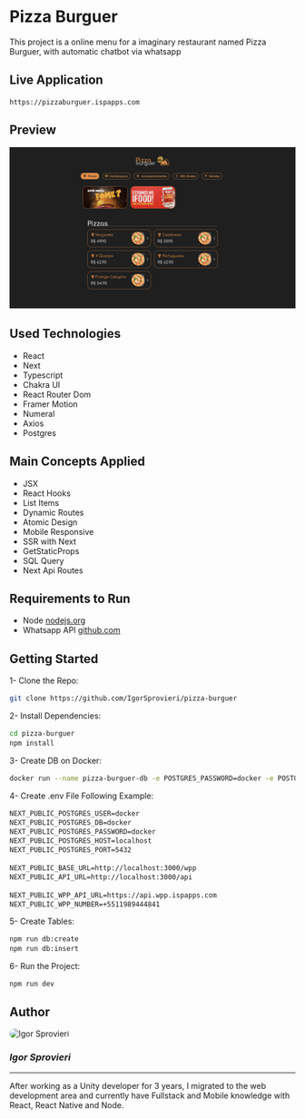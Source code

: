 # Pizza Burguer

This project is a online menu for a imaginary restaurant named Pizza Burguer, with automatic chatbot via whatsapp

## Live Application

```
https://pizzaburguer.ispapps.com
```

## Preview

![Preview](./public/preview.png)

## Used Technologies

- React
- Next
- Typescript
- Chakra UI
- React Router Dom
- Framer Motion
- Numeral
- Axios
- Postgres

## Main Concepts Applied

- JSX
- React Hooks
- List Items
- Dynamic Routes
- Atomic Design
- Mobile Responsive
- SSR with Next
- GetStaticProps
- SQL Query
- Next Api Routes

## Requirements to Run

- Node [nodejs.org](https://nodejs.org/en)
- Whatsapp API [github.com](https://github.com/IgorSprovieri/whatsapp-api)

## Getting Started

1- Clone the Repo:

```bash
git clone https://github.com/IgorSprovieri/pizza-burguer
```

2- Install Dependencies:

```bash
cd pizza-burguer
npm install
```

3- Create DB on Docker:

```bash
docker run --name pizza-burguer-db -e POSTGRES_PASSWORD=docker -e POSTGRES_USER=docker -p 5432:5432 -d -t postgres
```

4- Create .env File Following Example:

```env
NEXT_PUBLIC_POSTGRES_USER=docker
NEXT_PUBLIC_POSTGRES_DB=docker
NEXT_PUBLIC_POSTGRES_PASSWORD=docker
NEXT_PUBLIC_POSTGRES_HOST=localhost
NEXT_PUBLIC_POSTGRES_PORT=5432

NEXT_PUBLIC_BASE_URL=http://localhost:3000/wpp
NEXT_PUBLIC_API_URL=http://localhost:3000/api

NEXT_PUBLIC_WPP_API_URL=https://api.wpp.ispapps.com
NEXT_PUBLIC_WPP_NUMBER=+5511989444841
```

5- Create Tables:

```bash
npm run db:create
npm run db:insert
```

6- Run the Project:

```bash
npm run dev
```

## Author

<img src="https://media.licdn.com/dms/image/D4D03AQFdLhogHwQVog/profile-displayphoto-shrink_800_800/0/1672976913935?e=1695859200&v=beta&t=SR6o-9db7Oi-uRMAXwFS_mW4ZZXeAI1YQ7MfVwYVnDI" alt="Igor Sprovieri" style="width: 30%; border-radius: 50px;"/>

### _Igor Sprovieri_

---

After working as a Unity developer for 3 years, I migrated to the web development area and currently have Fullstack and Mobile knowledge with React, React Native and Node.
